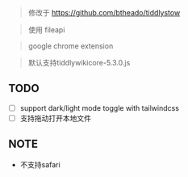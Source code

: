> 修改于 https://github.com/btheado/tiddlystow

> 使用 fileapi

> google chrome extension

> 默认支持tiddlywikicore-5.3.0.js

## TODO

- [ ] support dark/light mode toggle with tailwindcss
- [ ] 支持拖动打开本地文件

## NOTE

* 不支持safari